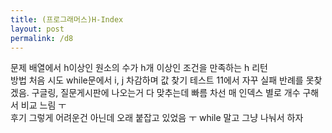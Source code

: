```yaml
---
title: (프로그래머스)H-Index
layout: post
permalink: /d8
---
```


문제
    배열에서 h이상인 원소의 수가 h개 이상인 조건을 만족하는 h 리턴
<br>
방법
    처음 시도
        while문에서 i, j 차감하며 값 찾기
        테스트 11에서 자꾸 실패
        반례를 못찾겠음. 구글링, 질문게시판에 나오는거 다 맞추는데
        빠름
    차선
        매 인덱스 별로 개수 구해서 비교
        느림 ㅜ
<br>
후기
    그렇게 어려운건 아닌데 오래 붙잡고 있었음 ㅜ
    while 말고 그냥 나눠서 하자